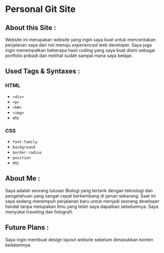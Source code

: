 # Personal Git Site

## About this Site :
Website ini merupakan website yang ingin saya buat untuk menceritakan perjalanan saya dari nol menuju _experienced_ web developer. Saya juga ingin menempatkan beberapa hasil coding yang saya buat disini sebagai portfolio pribadi dan melihat sudah sampai mana saya belajar.

## Used Tags & Syntaxes :

### HTML
- `<div>`
- `<p>`
- `<h#>`
- `<img>`
- etc

### CSS
- `font-family`
- `background`
- `border-radius`
- `position`
- etc

## About Me :
Saya adalah seorang lulusan Biologi yang tertarik dengan teknologi dan pengetahuan yang sangat cepat berkembang di jaman sekarang. Saat ini saya sedang menempuh perjalanan baru untuk menjadi seorang developer handal tanpa melupakan ilmu yang telah saya dapatkan sebelumnya. Saya menyukai traveling dan fotografi.


## Future Plans :
Saya ingin membuat design layout website sebelum dimasukkan konten kedalamnya.

